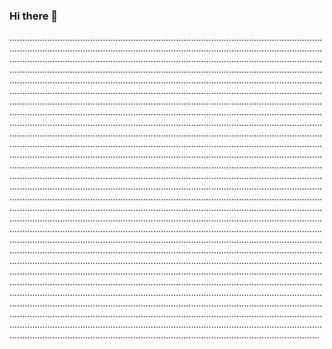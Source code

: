 ### Hi there 👋

...........................................................................................................................................................................................................................................................................................................................................................................................................................................................................................................................................................................................................................................................................................................................................................................................................................................................................................................................................................................................................................................................................................................................................................................................................................................................................................................................................................................................................................................................................................................................................................................................................................................................................................................................................................................................................................................................................................................................................................................................................................................................................................................................................................................................................................................................................................................................................................................................................................................................................................................................................................................................................................................................................................................................................................................................................................................................................................................................................................................................................................................................................................................................................................................................................................................................................................................................................................................................................................................................................................................................................................................................................................................................................................................................................